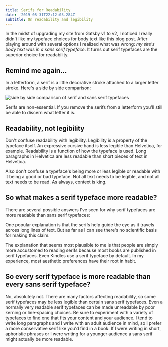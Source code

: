 ```yaml
---
title: Serifs for Readability
date: '2019-08-31T22:12:03.284Z'
subtitle: On readability and legibility
---
```


In the midst of upgrading my site from Gatsby v1 to v2, I noticed I really didn't like my typeface choices for body text like this blog post. After playing around with several options I realized what was wrong: _my site's body text was in a sans serif typeface_. It turns out serif typefaces are the superior choice for readability.

## Remind me again...

In a letterform, a serif is a little decorative stroke attached to a larger letter stroke. Here's a side by side comparison:

![side by side comparison of serif and sans serif typefaces](https://i2.wp.com/www.silocreativo.com/en/wp-content/uploads/2016/02/direfferences-serif-sans-serif.png?resize=666%2C370&quality=100&strip=all&ssl=1)

Serifs are non-essential. If you remove the serifs from a letterform you'll still be able to discern what letter it is.

## Readability, not legibility

Don't confuse readability with legibility. Legibility is a property of the typeface itself. An expressive cursive hand is less legible than Helvetica, for example. Readability is a function of how the typeface is used. Long paragraphs in Helvetica are less readable than short pieces of text in Helvetica.

Also don't confuse a typeface's being more or less legible or readable with it being a good or bad typeface. Not all text needs to be legible, and not all text needs to be read. As always, context is king.

## So what makes a serif typeface more readable?

There are several possible answers I've seen for why serif typefaces are more readable than sans serif typefaces:

One popular explanation is that the serifs help guide the eye as it travels across long lines of text. But as far as I can see there's no scientific basis for making this claim.

The explanation that seems most plausible to me is that people are simply more accustomed to reading serifs because most books are published in serif typefaces. Even Kindles use a serif typeface by default. In my experience, most aesthetic preferences have their root in habit.

## So every serif typeface is more readable than every sans serif typeface?

No, absolutely not. There are many factors affecting readability, so some serif typefaces may be less legible than certain sans serif typefaces. Even a normally very readable serif typefaces can be made unreadable by poor kerning or line-spacing choices. Be sure to experiment with a variety of typefaces to find one that fits your content and your audience. I tend to write long paragraphs and I write with an adult audience in mind, so I prefer a more conservative serif like you'd find in a book. If I were writing in short, aphoristic phrases or I were writing for a younger audience a sans serif might actually be more readable.
